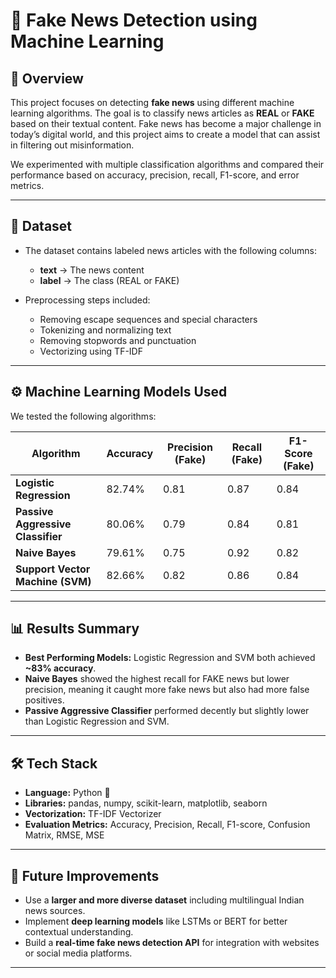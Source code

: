 # 📰 Fake News Detection using Machine Learning

## 📌 Overview

This project focuses on detecting **fake news** using different machine learning algorithms. The goal is to classify news articles as **REAL** or **FAKE** based on their textual content. Fake news has become a major challenge in today’s digital world, and this project aims to create a model that can assist in filtering out misinformation.

We experimented with multiple classification algorithms and compared their performance based on accuracy, precision, recall, F1-score, and error metrics.

---

## 📂 Dataset

* The dataset contains labeled news articles with the following columns:

  * **text** → The news content
  * **label** → The class (REAL or FAKE)
* Preprocessing steps included:

  * Removing escape sequences and special characters
  * Tokenizing and normalizing text
  * Removing stopwords and punctuation
  * Vectorizing using TF-IDF

---

## ⚙️ Machine Learning Models Used

We tested the following algorithms:

| Algorithm                         | Accuracy | Precision (Fake) | Recall (Fake) | F1-Score (Fake) |
| --------------------------------- | -------- | ---------------- | ------------- | --------------- |
| **Logistic Regression**           | 82.74%   | 0.81             | 0.87          | 0.84            |
| **Passive Aggressive Classifier** | 80.06%   | 0.79             | 0.84          | 0.81            |
| **Naive Bayes**                   | 79.61%   | 0.75             | 0.92          | 0.82            |
| **Support Vector Machine (SVM)**  | 82.66%   | 0.82             | 0.86          | 0.84            |

---

## 📊 Results Summary

* **Best Performing Models:** Logistic Regression and SVM both achieved **\~83% accuracy**.
* **Naive Bayes** showed the highest recall for FAKE news but lower precision, meaning it caught more fake news but also had more false positives.
* **Passive Aggressive Classifier** performed decently but slightly lower than Logistic Regression and SVM.

---

## 🛠️ Tech Stack

* **Language:** Python 🐍
* **Libraries:** pandas, numpy, scikit-learn, matplotlib, seaborn
* **Vectorization:** TF-IDF Vectorizer
* **Evaluation Metrics:** Accuracy, Precision, Recall, F1-score, Confusion Matrix, RMSE, MSE

---

## 📌 Future Improvements

* Use a **larger and more diverse dataset** including multilingual Indian news sources.
* Implement **deep learning models** like LSTMs or BERT for better contextual understanding.
* Build a **real-time fake news detection API** for integration with websites or social media platforms.

---

